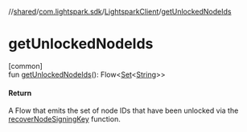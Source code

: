 //[shared](../../../index.md)/[com.lightspark.sdk](../index.md)/[LightsparkClient](index.md)/[getUnlockedNodeIds](get-unlocked-node-ids.md)

# getUnlockedNodeIds

[common]\
fun [getUnlockedNodeIds](get-unlocked-node-ids.md)(): Flow&lt;[Set](https://kotlinlang.org/api/latest/jvm/stdlib/kotlin.collections/-set/index.html)&lt;[String](https://kotlinlang.org/api/latest/jvm/stdlib/kotlin/-string/index.html)&gt;&gt;

#### Return

A Flow that emits the set of node IDs that have been unlocked via the [recoverNodeSigningKey](recover-node-signing-key.md) function.
